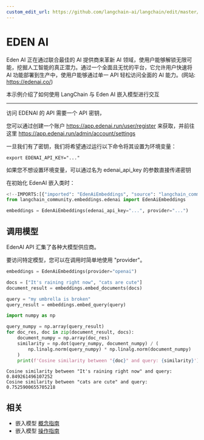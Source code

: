 ```yaml
---
custom_edit_url: https://github.com/langchain-ai/langchain/edit/master/docs/docs/integrations/text_embedding/edenai.ipynb
---
```

# EDEN AI

Eden AI 正在通过联合最佳的 AI 提供商来革新 AI 领域，使用户能够解锁无限可能，挖掘人工智能的真正潜力。通过一个全面且无忧的平台，它允许用户快速将 AI 功能部署到生产中，使用户能够通过单一 API 轻松访问全面的 AI 能力。(网站: https://edenai.co/)

本示例介绍了如何使用 LangChain 与 Eden AI 嵌入模型进行交互

-----------------------------------------------------------------------------------


访问 EDENAI 的 API 需要一个 API 密钥，

您可以通过创建一个账户 https://app.edenai.run/user/register 来获取，并前往这里 https://app.edenai.run/admin/account/settings

一旦我们有了密钥，我们将希望通过运行以下命令将其设置为环境变量：

```shell
export EDENAI_API_KEY="..."
```


如果您不想设置环境变量，可以通过名为 edenai_api_key 的参数直接传递密钥

在初始化 EdenAI 嵌入类时：




```python
<!--IMPORTS:[{"imported": "EdenAiEmbeddings", "source": "langchain_community.embeddings.edenai", "docs": "https://python.langchain.com/api_reference/community/embeddings/langchain_community.embeddings.edenai.EdenAiEmbeddings.html", "title": "EDEN AI"}]-->
from langchain_community.embeddings.edenai import EdenAiEmbeddings
```


```python
embeddings = EdenAiEmbeddings(edenai_api_key="...", provider="...")
```

## 调用模型


EdenAI API 汇集了各种大模型供应商。

要访问特定模型，您可以在调用时简单地使用 "provider"。



```python
embeddings = EdenAiEmbeddings(provider="openai")
```


```python
docs = ["It's raining right now", "cats are cute"]
document_result = embeddings.embed_documents(docs)
```


```python
query = "my umbrella is broken"
query_result = embeddings.embed_query(query)
```


```python
import numpy as np

query_numpy = np.array(query_result)
for doc_res, doc in zip(document_result, docs):
    document_numpy = np.array(doc_res)
    similarity = np.dot(query_numpy, document_numpy) / (
        np.linalg.norm(query_numpy) * np.linalg.norm(document_numpy)
    )
    print(f'Cosine similarity between "{doc}" and query: {similarity}')
```
```output
Cosine similarity between "It's raining right now" and query: 0.849261496107252
Cosine similarity between "cats are cute" and query: 0.7525900655705218
```

## 相关

- 嵌入模型 [概念指南](/docs/concepts/#embedding-models)
- 嵌入模型 [操作指南](/docs/how_to/#embedding-models)
